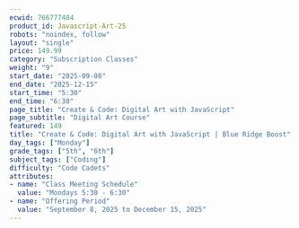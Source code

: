 ```yaml
---
ecwid: 766777404
product_id: Javascript-Art-25
robots: "noindex, follow"
layout: "single"
price: 149.99
category: "Subscription Classes"
weight: "9"
start_date: "2025-09-08"
end_date: "2025-12-15"
start_time: "5:30"
end_time: "6:30"
page_title: "Create & Code: Digital Art with JavaScript"
page_subtitle: "Digital Art Course"
featured: 149
title: "Create & Code: Digital Art with JavaScript | Blue Ridge Boost"
day_tags: ["Monday"]
grade_tags: ["5th", "6th"]
subject_tags: ["Coding"]
difficulty: "Code Cadets"
attributes:
- name: "Class Meeting Schedule"
  value: "Mondays 5:30 - 6:30"
- name: "Offering Period"
  value: "September 8, 2025 to December 15, 2025"
---
```


